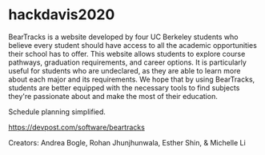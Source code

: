 # hackdavis2020

BearTracks is a website developed by four UC Berkeley students who believe every student 
should have access to all the academic opportunities their school has to offer. This 
website allows students to explore course pathways, graduation requirements, and career 
options. It is particularly useful for students who are undeclared, as they are able to 
learn more about each major and its requirements. We hope that by using BearTracks, 
students are better equipped with the necessary tools to find subjects they're passionate 
about and make the most of their education.

Schedule planning simplified.

https://devpost.com/software/beartracks

Creators: Andrea Bogle, Rohan Jhunjhunwala, Esther Shin, & Michelle Li
